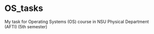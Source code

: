 # OS_tasks
My task for Operating Systems (OS) course in NSU Physical Department (AFTI) (5th semester)
